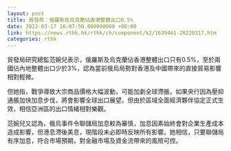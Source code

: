 ```yaml
---
layout: post
title: 貿發局：俄羅斯及烏克蘭佔香港整體出口0.5%
date: 2022-03-17 16:07:50.000000000 +08:00
link: https://news.rthk.hk/rthk/ch/component/k2/1639461-20220317.htm
categories: rthk
---
```


貿發局研究總監范婉兒表示，俄羅斯及烏克蘭佔香港整體出口只有0.5%，至於兩國佔內地整體出口少於3%，認為當前俄烏局勢對香港及中國帶來的直接貿易影響相對輕微。

但她指，戰爭導致大宗商品價格大幅波動，可能加劇全球滯脹，如果央行因為壓抑通脹加快加息步伐，將會影響全球出口展望。但由於區域全面經濟夥伴協定正式生效，相信亞洲區的出口情緒相對樂觀。

范婉兒又認為，俄烏事件令聯儲局加息較為審慎，加息因素始終會對企業生產成本造成影響，但港息滯後美息，現階段未必即時反映所有影響。她相信，只要聯儲局有序加息，符合市場預期，對金融市場及資金流帶來的風險可控。
